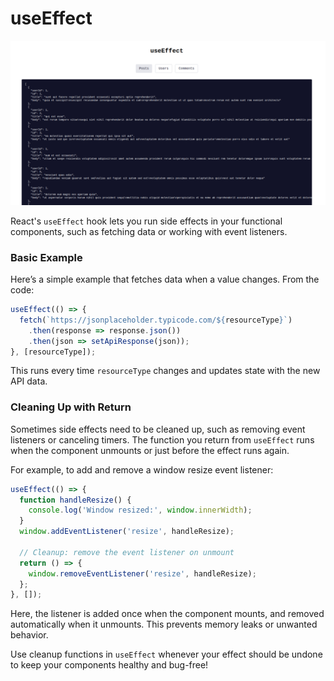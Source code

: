 # useEffect

![useEffect Demo](./images/demo.png)

React's `useEffect` hook lets you run side effects in your functional components, such as fetching data or working with event listeners.

### Basic Example

Here’s a simple example that fetches data when a value changes. From the code:

```js
useEffect(() => {
  fetch(`https://jsonplaceholder.typicode.com/${resourceType}`)
    .then(response => response.json())
    .then(json => setApiResponse(json));
}, [resourceType]);
```
This runs every time `resourceType` changes and updates state with the new API data.

### Cleaning Up with Return

Sometimes side effects need to be cleaned up, such as removing event listeners or canceling timers. The function you return from `useEffect` runs when the component unmounts or just before the effect runs again.

For example, to add and remove a window resize event listener:

```js
useEffect(() => {
  function handleResize() {
    console.log('Window resized:', window.innerWidth);
  }
  window.addEventListener('resize', handleResize);

  // Cleanup: remove the event listener on unmount
  return () => {
    window.removeEventListener('resize', handleResize);
  };
}, []);
```
Here, the listener is added once when the component mounts, and removed automatically when it unmounts. This prevents memory leaks or unwanted behavior.

Use cleanup functions in `useEffect` whenever your effect should be undone to keep your components healthy and bug-free!